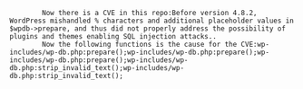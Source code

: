 
            Now there is a CVE in this repo:Before version 4.8.2, WordPress mishandled % characters and additional placeholder values in $wpdb->prepare, and thus did not properly address the possibility of plugins and themes enabling SQL injection attacks..
            Now the following functions is the cause for the CVE:wp-includes/wp-db.php:prepare();wp-includes/wp-db.php:prepare();wp-includes/wp-db.php:prepare();wp-includes/wp-db.php:strip_invalid_text();wp-includes/wp-db.php:strip_invalid_text();
            